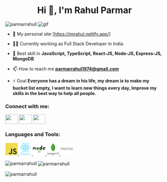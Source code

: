 <h1 align="center">Hi 👋, I'm Rahul Parmar </h1>
<img src="https://cdn.dribbble.com/users/1162077/screenshots/3848914/programmer.gif" alt="gif" width="400px" align="right" />
<p align="left"> <img src="https://komarev.com/ghpvc/?username=parmarrahull&label=Profile%20views&color=0e75b6&style=flat" alt="parmarrahull" /> </p>

- 🔭 My personal site [https://imrahul.netlify.app/]
- 👨‍💻 Currently working as Full Stack Developer in India.

- 🤹 Best skill in **JavaScript, TypeScript, React-JS, Node-JS, Express-JS, MongoDB**

- 📫 How to reach me **parmarrahul1974@gmail.com**

- ⚡ Goal **Everyone has a dream in his life, my dream is to make my bucket list empty, I want to learn new things every day, Improve my skills in the best way to help all people.**

<h3 align="left">Connect with me:</h3>
<p align="left">
<a href="https://twitter.com/rahulparmar099" target="blank"><img align="center" src="https://cdn.jsdelivr.net/npm/simple-icons@3.0.1/icons/twitter.svg" height="30" width="40" /></a>
<a href="https://www.linkedin.com/in/rahulparmar0" target="blank"><img align="center" src="https://cdn.jsdelivr.net/npm/simple-icons@3.0.1/icons/linkedin.svg"  height="30" width="40" /></a>
<a href="https://www.instagram.com/_rahul__888" target="blank"><img align="center" src="https://cdn.jsdelivr.net/npm/simple-icons@3.0.1/icons/instagram.svg"  height="30" width="40" /></a>
</p>


<h3 align="left">Languages and Tools:</h3>
<p align="left"> <a href="https://developer.mozilla.org/en-US/docs/Web/JavaScript" target="_blank"> <img src="https://raw.githubusercontent.com/devicons/devicon/master/icons/javascript/javascript-original.svg" alt="javascript" width="40" height="40"/> </a>  <a href="https://reactjs.org/" target="_blank"> <img src="https://raw.githubusercontent.com/devicons/devicon/master/icons/react/react-original-wordmark.svg" alt="react" width="40" height="40"/> </a>  <a href="https://nodejs.org" target="_blank"> <img src="https://raw.githubusercontent.com/devicons/devicon/master/icons/nodejs/nodejs-original-wordmark.svg" alt="nodejs" width="40" height="40"/> </a> <a href="https://www.mongodb.com/" target="_blank"> <img src="https://raw.githubusercontent.com/devicons/devicon/master/icons/mongodb/mongodb-original-wordmark.svg" alt="mongodb" width="40" height="40"/> </a> <a href="https://expressjs.com" target="_blank"> <img src="https://raw.githubusercontent.com/devicons/devicon/master/icons/express/express-original-wordmark.svg" alt="express" width="40" height="40"/> </a>   </p>

<p><img align="left" src="https://github-readme-stats.vercel.app/api/top-langs?username=parmarrahull&show_icons=true&locale=en&layout=compact" alt="parmarrahull" /></p>

<p>&nbsp;<img align="center" src="https://github-readme-stats.vercel.app/api?username=parmarrahull&show_icons=true&locale=en" alt="parmarrahull" /></p>

<p><img align="center" src="https://github-readme-streak-stats.herokuapp.com/?user=parmarrahull&" alt="parmarrahull" /></p>

<!--

- 🔭 I’m currently working on ReactJS
- 🌱 I’m currently learning NODE JS
- 👯 I’m looking to collaborate on
- 🤔 I’m looking for help with ...
- 💬 Ask me about ...
- 📫 How to reach me: ...
- 😄 Pronouns: ...
- ⚡ Fun fact: ...
-->

